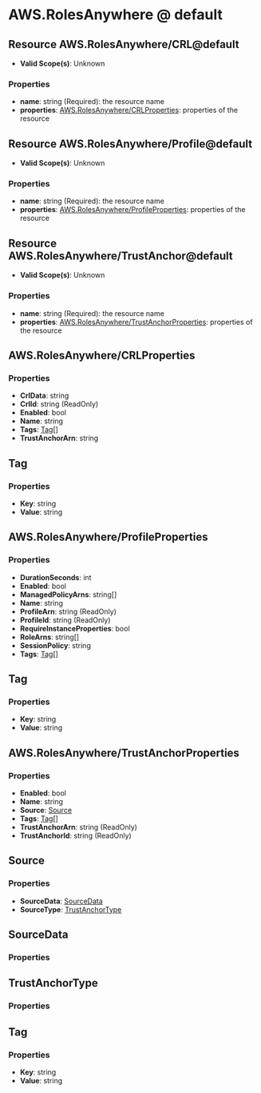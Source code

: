 # AWS.RolesAnywhere @ default

## Resource AWS.RolesAnywhere/CRL@default
* **Valid Scope(s)**: Unknown
### Properties
* **name**: string (Required): the resource name
* **properties**: [AWS.RolesAnywhere/CRLProperties](#awsrolesanywherecrlproperties): properties of the resource

## Resource AWS.RolesAnywhere/Profile@default
* **Valid Scope(s)**: Unknown
### Properties
* **name**: string (Required): the resource name
* **properties**: [AWS.RolesAnywhere/ProfileProperties](#awsrolesanywhereprofileproperties): properties of the resource

## Resource AWS.RolesAnywhere/TrustAnchor@default
* **Valid Scope(s)**: Unknown
### Properties
* **name**: string (Required): the resource name
* **properties**: [AWS.RolesAnywhere/TrustAnchorProperties](#awsrolesanywheretrustanchorproperties): properties of the resource

## AWS.RolesAnywhere/CRLProperties
### Properties
* **CrlData**: string
* **CrlId**: string (ReadOnly)
* **Enabled**: bool
* **Name**: string
* **Tags**: [Tag](#tag)[]
* **TrustAnchorArn**: string

## Tag
### Properties
* **Key**: string
* **Value**: string

## AWS.RolesAnywhere/ProfileProperties
### Properties
* **DurationSeconds**: int
* **Enabled**: bool
* **ManagedPolicyArns**: string[]
* **Name**: string
* **ProfileArn**: string (ReadOnly)
* **ProfileId**: string (ReadOnly)
* **RequireInstanceProperties**: bool
* **RoleArns**: string[]
* **SessionPolicy**: string
* **Tags**: [Tag](#tag)[]

## Tag
### Properties
* **Key**: string
* **Value**: string

## AWS.RolesAnywhere/TrustAnchorProperties
### Properties
* **Enabled**: bool
* **Name**: string
* **Source**: [Source](#source)
* **Tags**: [Tag](#tag)[]
* **TrustAnchorArn**: string (ReadOnly)
* **TrustAnchorId**: string (ReadOnly)

## Source
### Properties
* **SourceData**: [SourceData](#sourcedata)
* **SourceType**: [TrustAnchorType](#trustanchortype)

## SourceData
### Properties

## TrustAnchorType
### Properties

## Tag
### Properties
* **Key**: string
* **Value**: string

